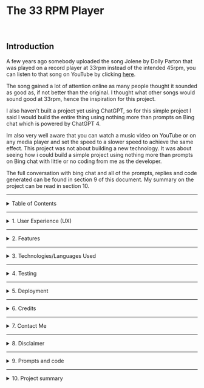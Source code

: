 # **The 33 RPM Player** #
![]()

## **Introduction** ##
A few years ago somebody uploaded the song Jolene by Dolly Parton that was played on a record player at 33rpm instead of the intended 45rpm, you can listen to that song on YouTube by clicking [here](https://www.youtube.com/watch?v=CMrfM711vXI). 

The song gained a lot of attention online as many people thought it sounded as good as, if not better than the original. I thought what other songs would sound good at 33rpm, hence the inspiration for this project. 

I also haven’t built a project yet using ChatGPT, so for this simple project I said I would build the entire thing using nothing more than prompts on Bing chat which is powered by ChatGPT 4.  

Im also very well aware that you can watch a music video on YouTube or on any media player and set the speed to a slower speed to achieve the same effect. This project was not about building a new technology. It was about seeing how i could build a simple project using nothing more than prompts on Bing chat with little or no coding from me as the developer.

The full conversation with bing chat and all of the prompts, replies and code generated can be found in section 9 of this document. My summary on the project can be read in section 10. 
<hr>

<details>
<summary>Table of Contents</summary>
<br>

## **1. User Experience (UX)** ##
* 1.1 Target audience
* 1.2 Visitor goals
* 1.3 User stories
* 1.4 Design choices

## **2. Features** ##
* 2.1 The dropzone
* 2.2 Upload File
* 2.3 The Player
* 2.4 Fast Forward & Rewind Buttons 
* 2.5 Song Name
* 2.6 Error Message

## **3. Technologies/Languages Used** ##
* 3.1 ChatGPT via Bing
* 3.2 VSCode
* 3.3 HTML5
* 3.4 CSS
* 3.5 JavaScript
* 3.6 Favicon Generator 

## **4. Testing** ##
* 4.1 See [testing.md](testing.md) document 

## **5. Deployment** ##
* 5.1 Deployment
* 5.2 Cloning
* 5.3 Cloning Desktop

## **6. Credits** ##
* 6.1 Code 

## **7. Contact Me** ##
* 7.1 LinkedIn

## **8. Disclaimer** ##
* 8.1 Disclaimer on project

## **9. Prompts and code** ##
* 9.1 Prompts and code

## **10. Project summary** ##
* My summary on the project

</details>
<hr>

<details>
<summary>1. User Experience (UX)</summary>
<br>

### **1.1 - Target Audience** ###

Anyone who wishes to hear one of their favourite songs played at 33rpm.

### **1.2 - Visitor goals** ###

As a visitor to The 33RPM Player I want to be able to upload a song and hear it played at 33rpm.

### **1.3 - User Stories** ###

**As a visitor to The 33RPM Player want/expect/need:**

1. A simple user interface that is easy to navigate.
2. To be able to upload a song and hear it played at 33rpm.
3. To be able to fast forward and rewind the song.
4. To be able to see the name of the song that is playing.
5. To be able to see an error message if i try to upload a file that is not an audio file.

### **1.4 - Design Choices** ###

As i made this project completely using prompts in Bing chat i decided i would make any design choices in advance and decide on things as i go. 

**COLOURS**

I would prompt Bing chat with different requests as the project progressed and then use the responses to help me decide on the design choices.

</details>

<hr>

<details>
<summary>2. Features</summary>
<br>

### **2.1 - The drop zone** ###

The clearly marked drop zone is where desktop users must drag the audio file they wish to listen to at 33rpm.

### **2.2 - Upload file** ###

For mobile users who don't have the drag and drop functionality they can click on the upload file button and select the file they wish to listen to at 33rpm.

### **2.3 - The player** ###

A standard HTML player that Bing chat generated when i gave it the prompt.


### **2.4 - Fast Forward & Rewind Buttons** ###

The fast forward and rewind buttons are standard HTML buttons that Bing chat generated when i gave it the prompt. The Javascript behind them allows users to skip forward or backwards by 10 seconds per click. All of the Javascript functionality was generated by Bing chat when i gave it the prompt.

### **2.5 - Song Name** ###

The song/file name is displayed to the user after the player loads it.

### **2.6 - Error Message** ###

If the user tries to upload a file that is not an audio file they will be presented with an error message.

</details>
<hr>

<details>
<summary>3. Technologies/Languages Used</summary>
<br>

* 3.1 - ChatGPT via Bing
* 3.2 - VSCode
* 3.3 - HTML5
* 3.4 - CSS
* 3.5 - JavaScript
* 3.6 - Favicon

</details>
<hr>

<details>
<summary>4. Testing</summary>
<br>

Testing information can be found in the [testing.md](testing.md) file

</details>
<hr>

<details>
<summary>5. Deployment</summary>
<br>

### **5.1 Deployment** ###

To deploy the site on Github i undertook the following steps:

1. Navigated to my profile page on Github
2. Selected this project from the repositories
3. Clicked on settings
4. Scroll down to the Github pages section
5. Click where is says source and in the dropdown menu select master
6. Click on the next dropdown menu to the right select /(root)
7. Click save

You will then receive a confirmation saying the page has been published and also be provided with the link where people can view your site.

![Image of page published confirmation]()

The link to view the published site can be found by clicking [Here]()

### **5.2 Cloning** ###

You can clone the projects repository to your local computer by following the steps below:

Cloning a repository using the command line

1. On github navigate to the project repository. The link can be found here:
2. Click on the tab that says < >code
3. Above the files, click the button that says ↓code

![]()

4. From the menu select HTTPS
5. Click on the clipboard icon on the right hand side (Image below)

![]()

6. Open the terminal in your IDE
7. Change the current working directory to the location where you want the cloned directory.
8. In terminal type git clone and then paste the URL you copied earlier: 
9. Press Enter to create your local clone

### **5.3 Cloning Desktop** ###

You can also clone the project using Github Desktop. To do this you can do the following:

1. Download Github Desktop if you do not already have it installed. The link can be found here: [GitHub Desktop](https://desktop.github.com/)
2. Sign in to GitHub and GitHub Desktop before you start to clone.
3. On github navigate to the project repository. The link can be found here:
4. Click on the tab that says <details >code
5. Above the files, click the button that says ↓code

![]()

6. Click open with GitHub Desktop to clone and open the repository with GitHub Desktop.
7. Click Choose... and, using the Finder window, navigate to a local path where you want to clone the repository
8. Click clone

</details>
<hr>

<details>
<summary>6. Credits</summary>
<br>

### **6.1 Code** ###

All of the code for the project was generated using Bing chat powered by ChatGPT. The number of adjustments i made myself to the code can be counted on 1 hand

</details>

<hr>

<details>
<summary>7. Contact Me</summary>
<br>

If you wish to contact me you can do so on LinkedIn. My profile can be found here: [My LinkedIn](https://www.linkedin.com/in/stephenmcgovern01/)<br>

</details>
<hr>

<details>
<summary>8. Disclaimer</summary>
<br>

This website and all of its content was generated strictly for educational purposes only. There is no monetization of this website.

</details>

<hr>

<details>
<summary>9. Prompts and code</summary>
<br>

Below you can see the entire conversation i had with Bing chat to build this project. Text written in green is the response from Bing chat. All of the code generated that you see below was generated from Bing chat. 


Prompt 1: I want to build a website where users can drag an audio file and an audio player will play the song back at 33rpm. Let’s discuss the tech stack needed to do this

+Sure! To build a website with the functionality you described, you’ll need to use a combination of front-end and back-end technologies. For the front-end, you can use HTML, CSS, and JavaScript to create the user interface and handle user interactions such as dragging and dropping an audio file. For the back-end, you can use a server-side language such as PHP or Node.js to process the audio file and play it back at 33rpm. You’ll also need a web server such as Apache or Nginx to host your website.

+Is there a specific technology or language you prefer to use?
1 of 24

<hr>

Prompt 2: The user won’t be able to store any music, they will only be able to drag and drop 1 song at a time, so no need for any backend

In that case, you can build the website using only front-end technologies. You can use HTML, CSS, and JavaScript to create the user interface and handle user interactions such as dragging and dropping an audio file. You can also use JavaScript to process the audio file and play it back at 33rpm using the Web Audio API.

Do you have any experience with these technologies?
2 of 24

```diff
Prompt 3: Yes I have experience with these. Can you generate the html code for me?

+Sure! Here’s a basic HTML template that you can use as a starting point for your website:
```

```html
<!DOCTYPE html>
<html>
  <head>
    <title>Audio Player</title>
  </head>
  <body>
    <h1>Audio Player</h1>
    <p>Drag and drop an audio file here:</p>
    <div id="dropzone" style="width: 300px; height: 100px; border: 2px dashed #ccc;"></div>
    <audio id="player" controls></audio>
    <script>
      // Your JavaScript code goes here
    </script>
  </body>
</html>
```

![](/images/1.png)
<br>
Preview of player generated

```diff
+This template includes a dropzone element where users can drag and drop an audio file, and an audio element to play the file. You’ll need to add your own JavaScript code to handle the drag and drop event and play the audio file at 33rpm.

+Is there anything else you need help with?
3 of 24
```

```diff
Prompt 4: OK, now let’s write the JavaScript. When the user drags and drops a song into the player I want the song to start playing at 33rpm automatically. Generate this JavaScript code for me and add it to the html file you generated previously.

+Sure! Here’s the updated HTML template with the added JavaScript code to handle the drag and drop event and play the audio file at 33rpm:
```

```html
<!DOCTYPE html>
<html>
  <head>
    <title>Audio Player</title>
  </head>
  <body>
    <h1>Audio Player</h1>
    <p>Drag and drop an audio file here:</p>
    <div id="dropzone" style="width: 300px; height: 100px; border: 2px dashed #ccc;"></div>
    <audio id="player" controls></audio>
    <script>
      // Get the dropzone and player elements
      const dropzone = document.querySelector('#dropzone');
      const player = document.querySelector('#player');

      // Handle the dragover event
      dropzone.addEventListener('dragover', (event) => {
        event.preventDefault();
      });

      // Handle the drop event
      dropzone.addEventListener('drop', (event) => {
        event.preventDefault();

        // Get the dropped file
        const file = event.dataTransfer.files[0];

        // Create a file reader
        const reader = new FileReader();
        reader.onload = (event) => {
          // Set the audio source and play the file at 33rpm
          player.src = event.target.result;
          player.playbackRate = 0.5;
          player.play();
        };
        reader.readAsDataURL(file);
      });
    </script>
  </body>
</html>
```

```diff
+This code adds event listeners to the dropzone element to handle the dragover and drop events. When a user drags a file over the dropzone, the dragover event is fired and the default behaviour is prevented. When a user drops a file onto the dropzone, the drop event is fired and the dropped file is read using a FileReader. Once the file is read, its data is set as the source of the audio element and played back at 33rpm using the playbackRate property.

+Is there anything else you need help with?
4 of 24
```

```diff
Prompt 5: I also want the name of the file to be displayed below the player. Generate this code for me and add it to the code

+Sure! Here’s the updated HTML template with the added code to display the name of the dropped file below the player:
```

```html
<!DOCTYPE html>
<html>
  <head>
    <title>Audio Player</title>
  </head>
  <body>
    <h1>Audio Player</h1>
    <p>Drag and drop an audio file here:</p>
    <div id="dropzone" style="width: 300px; height: 100px; border: 2px dashed #ccc;"></div>
    <audio id="player" controls></audio>
    <p id="filename"></p>
    <script>
      // Get the dropzone, player, and filename elements
      const dropzone = document.querySelector('#dropzone');
      const player = document.querySelector('#player');
      const filename = document.querySelector('#filename');

      // Handle the dragover event
      dropzone.addEventListener('dragover', (event) => {
        event.preventDefault();
      });

      // Handle the drop event
      dropzone.addEventListener('drop', (event) => {
        event.preventDefault();

        // Get the dropped file
        const file = event.dataTransfer.files[0];

        // Display the file name
        filename.textContent = file.name;

        // Create a file reader
        const reader = new FileReader();
        reader.onload = (event) => {
          // Set the audio source and play the file at 33rpm
          player.src = event.target.result;
          player.playbackRate = 0.5;
          player.play();
        };
        reader.readAsDataURL(file);
      });
    </script>
  </body>
</html>
```

![](/images/1.1.png)
<br>
Preview of player generated

```diff
+This code adds a new p element with the id of filename to display the name of the dropped file. When a user drops a file onto the dropzone, the drop event is fired and the name of the dropped file is set as the text content of the filename element.

+Is there anything else you need help with?
5 of 24
```

```diff
Prompt 6: Let’s add a fast-forward button and a rewind button so a user can fast-forward and rewind the song. I don’t want these buttons to skip to the next song, they just fast forward or rewind the current song

+Sure! Here’s the updated HTML template with the added code to include fast forward and rewind buttons:
```

```html
<!DOCTYPE html>
<html>
  <head>
    <title>Audio Player</title>
  </head>
  <body>
    <h1>Audio Player</h1>
    <p>Drag and drop an audio file here:</p>
    <div id="dropzone" style="width: 300px; height: 100px; border: 2px dashed #ccc;"></div>
    <audio id="player" controls></audio>
    <p id="filename"></p>
    <button id="rewind">Rewind</button>
    <button id="fastforward">Fast Forward</button>
    <script>
      // Get the dropzone, player, filename, rewind, and fastforward elements
      const dropzone = document.querySelector('#dropzone');
      const player = document.querySelector('#player');
      const filename = document.querySelector('#filename');
      const rewind = document.querySelector('#rewind');
      const fastforward = document.querySelector('#fastforward');

      // Handle the dragover event
      dropzone.addEventListener('dragover', (event) => {
        event.preventDefault();
      });

      // Handle the drop event
      dropzone.addEventListener('drop', (event) => {
        event.preventDefault();

        // Get the dropped file
        const file = event.dataTransfer.files[0];

        // Display the file name
        filename.textContent = file.name;

        // Create a file reader
        const reader = new FileReader();
        reader.onload = (event) => {
          // Set the audio source and play the file at 33rpm
          player.src = event.target.result;
          player.playbackRate = 0.5;
          player.play();
        };
        reader.readAsDataURL(file);
      });

      // Handle the click event for the rewind button
      rewind.addEventListener('click', () => {
        player.currentTime -= 10;
      });

      // Handle the click event for the fastforward button
      fastforward.addEventListener('click', () => {
        player.currentTime += 10;
      });
    </script>
  </body>
</html>
```

![](/images/2.png)
<br>
Preview of player generated


```diff
+This code adds two new button elements with the ids of rewind and fastforward to allow users to rewind or fast forward the audio by 10 seconds. When a user clicks on one of these buttons, the currentTime property of the audio element is updated to move the playback position backward or forward by 10 seconds.

+Is there anything else you need help with?
6 of 24
```

```diff
Prompt 7: Now let’s add an upload button to the player for mobile users who are not able to drag and drop. Add an upload button that will allow users to select a song from their device and once selected the song will automatically start to play. Add this to the previous code you generated

+Sure! Here’s the updated HTML template with the added code to include an upload button for mobile users:
```

```html
<!DOCTYPE html>
<html>
  <head>
    <title>Audio Player</title>
  </head>
  <body>
    <h1>Audio Player</h1>
    <p>Drag and drop an audio file here:</p>
    <div id="dropzone" style="width: 300px; height: 100px; border: 2px dashed #ccc;"></div>
    <input type="file" id="fileinput" accept="audio/*">
    <audio id="player" controls></audio>
    <p id="filename"></p>
    <button id="rewind">Rewind</button>
    <button id="fastforward">Fast Forward</button>
    <script>
      // Get the dropzone, player, filename, rewind, fastforward, and fileinput elements
      const dropzone = document.querySelector('#dropzone');
      const player = document.querySelector('#player');
      const filename = document.querySelector('#filename');
      const rewind = document.querySelector('#rewind');
      const fastforward = document.querySelector('#fastforward');
      const fileinput = document.querySelector('#fileinput');

      // Handle the dragover event
      dropzone.addEventListener('dragover', (event) => {
        event.preventDefault();
      });

      // Handle the drop event
      dropzone.addEventListener('drop', (event) => {
        event.preventDefault();

        // Get the dropped file
        const file = event.dataTransfer.files[0];

        // Display the file name
        filename.textContent = file.name;

        // Create a file reader
        const reader = new FileReader();
        reader.onload = (event) => {
          // Set the audio source and play the file at 33rpm
          player.src = event.target.result;
          player.playbackRate = 0.5;
          player.play();
        };
        reader.readAsDataURL(file);
      });

      // Handle the change event for the file input
      fileinput.addEventListener('change', (event) => {
        // Get the selected file
        const file = event.target.files[0];

        // Display the file name
        filename.textContent = file.name;

        // Create a file reader
        const reader = new FileReader();
        reader.onload = (event) => {
          // Set the audio source and play the file at 33rpm
          player.src = event.target.result;
          player.playbackRate = 0.5;
          player.play();
        };
        reader.readAsDataURL(file);
      });

      // Handle the click event for the rewind button
      rewind.addEventListener('click', () => {
        player.currentTime -= 10;
      });

      // Handle the click event for the fastforward button
      fastforward.addEventListener('click', () => {
        player.currentTime += 10;
      });
    </script>
  </body>
</html>
```

![](/images/3.png)
<br>
Preview of player generated

```diff
+This code adds a new input element with the type of file and the id of fileinput to allow mobile users to select an audio file from their device. When a user selects a file using this input, the change event is fired and the selected file is read using a FileReader. Once the file is read, its data is set as the source of the audio element and played back at 33rpm using the playbackRate property.

+Is there anything else you need help with?
7 of 24
```

```diff
Prompt 8: When a user uploads a song, the file type is being displayed as well as the file name. For example when I uploaded the song crazy by gnarls barkley, what was displayed is crazy.mp3 I don’t want this to happen, what I want to display is just the file/song name and not the file type. Adjust the code you last generated to achieve this

+Sure! Here’s the updated HTML template with the added code to display only the file name without the file extension:
```

```html
<!DOCTYPE html>
<html>
  <head>
    <title>Audio Player</title>
  </head>
  <body>
    <h1>Audio Player</h1>
    <p>Drag and drop an audio file here:</p>
    <div id="dropzone" style="width: 300px; height: 100px; border: 2px dashed #ccc;"></div>
    <input type="file" id="fileinput" accept="audio/*">
    <audio id="player" controls></audio>
    <p id="filename"></p>
    <button id="rewind">Rewind</button>
    <button id="fastforward">Fast Forward</button>
    <script>
      // Get the dropzone, player, filename, rewind, fastforward, and fileinput elements
      const dropzone = document.querySelector('#dropzone');
      const player = document.querySelector('#player');
      const filename = document.querySelector('#filename');
      const rewind = document.querySelector('#rewind');
      const fastforward = document.querySelector('#fastforward');
      const fileinput = document.querySelector('#fileinput');

      // Handle the dragover event
      dropzone.addEventListener('dragover', (event) => {
        event.preventDefault();
      });

      // Handle the drop event
      dropzone.addEventListener('drop', (event) => {
        event.preventDefault();

        // Get the dropped file
        const file = event.dataTransfer.files[0];

        // Display the file name without the extension
        filename.textContent = file.name.replace(/\.[^/.]+$/, "");

        // Create a file reader
        const reader = new FileReader();
        reader.onload = (event) => {
          // Set the audio source and play the file at 33rpm
          player.src = event.target.result;
          player.playbackRate = 0.5;
          player.play();
        };
        reader.readAsDataURL(file);
      });

      // Handle the change event for the file input
      fileinput.addEventListener('change', (event) => {
        // Get the selected file
        const file = event.target.files[0];

        // Display the file name without the extension
        filename.textContent = file.name.replace(/\.[^/.]+$/, "");

        // Create a file reader
        const reader = new FileReader();
        reader.onload = (event) => {
          // Set the audio source and play the file at 33rpm
          player.src = event.target.result;
          player.playbackRate = 0.5;
          player.play();
        };
        reader.readAsDataURL(file);
      });

      // Handle the click event for the rewind button
      rewind.addEventListener('click', () => {
        player.currentTime -= 10;
      });

      // Handle the click event for the fastforward button
      fastforward.addEventListener('click', () => {
        player.currentTime += 10;
      });
    </script>
  </body>
</html>
```

![](/images/4.png)
<br>
Preview of player generated

```diff
+This code updates the drop and change event handlers to display only the file name without the file extension. When a user drops or selects a file, its name is extracted using a regular expression to remove the file extension before setting it as the text content of the filename element.

+Is there anything else you need help with?
8 of 24 
```

```diff
Prompt 9. Is there a way we can check if the user is dropping or uploading a none audio file? If so how do we check this? And if it’s not an audio file that the player can play, can we generate a message to the user to say "Sorry the type of file you are trying to load cannot be played in this player"

+Yes, it is possible to check if the user is dropping or uploading a non-audio file. You can do this by checking the type property of the dropped or selected file to see if it starts with audio/. If the file is not an audio file, you can display a message to the user to let them know that the file cannot be played.

+Here’s the updated HTML template with the added code to check if the dropped or selected file is an audio file and display a message if it’s not:
```

```html
<!DOCTYPE html>
<html>
  <head>
    <title>Audio Player</title>
  </head>
  <body>
    <h1>Audio Player</h1>
    <p>Drag and drop an audio file here:</p>
    <div id="dropzone" style="width: 300px; height: 100px; border: 2px dashed #ccc;"></div>
    <input type="file" id="fileinput" accept="audio/*">
    <audio id="player" controls></audio>
    <p id="filename"></p>
    <p id="message"></p>
    <button id="rewind">Rewind</button>
    <button id="fastforward">Fast Forward</button>
    <script>
      // Get the dropzone, player, filename, message, rewind, fastforward, and fileinput elements
      const dropzone = document.querySelector('#dropzone');
      const player = document.querySelector('#player');
      const filename = document.querySelector('#filename');
      const message = document.querySelector('#message');
      const rewind = document.querySelector('#rewind');
      const fastforward = document.querySelector('#fastforward');
      const fileinput = document.querySelector('#fileinput');

      // Handle the dragover event
      dropzone.addEventListener('dragover', (event) => {
        event.preventDefault();
      });

      // Handle the drop event
      dropzone.addEventListener('drop', (event) => {
        event.preventDefault();

        // Get the dropped file
        const file = event.dataTransfer.files[0];

        // Check if the file is an audio file
        if (file.type.startsWith('audio/')) {
          // Display the file name without the extension
          filename.textContent = file.name.replace(/\.[^/.]+$/, "");

          // Create a file reader
          const reader = new FileReader();
          reader.onload = (event) => {
            // Set the audio source and play the file at 33rpm
            player.src = event.target.result;
            player.playbackRate = 0.5;
            player.play();
          };
          reader.readAsDataURL(file);
        } else {
          // Display a message to the user
          message.textContent = "Sorry, the type of file you are trying to load cannot be played in this player.";
        }
      });

      // Handle the change event for the file input
      fileinput.addEventListener('change', (event) => {
        // Get the selected file
        const file = event.target.files[0];

        // Check if the file is an audio file
        if (file.type.startsWith('audio/')) {
          // Display the file name without the extension
          filename.textContent = file.name.replace(/\.[^/.]+$/, "");

          // Create a file reader
          const reader = new FileReader();
          reader.onload = (event) => {
            // Set the audio source and play the file at 33rpm
            player.src = event.target.result;
            player.playbackRate = 0.5;
            player.play();
          };
          reader.readAsDataURL(file);
        } else {
          // Display a message to the user
          message.textContent = "Sorry, the type of file you are trying to load cannot be played in this player.";
        }
      });

      // Handle the click event for the rewind button
      rewind.addEventListener('click', () => {
        player.currentTime -= 10;
      });

      // Handle the click event for the fastforward button
      fastforward.addEventListener('click', () => {
        player.currentTime += 10;
      });
    </script>
  </body>
</html>
```

![](/images/4.1.png)
<br>
Preview of player generated

```diff
+This code updates the drop and change event handlers to check if the dropped or selected file is an audio file by checking its type property. If the file is not an audio file, a message is displayed to let the user know that it cannot be played.

+Is there anything else you need help with?
9 of 24
```

```diff
Prompt 10: If the user tries to upload a none audio file then the error message is displaying correctly. However, if the user then uploads a correct audio file, the previous error message is still displaying. Adjust the code we are using so if the user uploads an audio file after trying to upload a none audio file, the message that error message that displays "Sorry, the type of file you are trying to load cannot be played in this player." is removed

+Sure! Here’s the updated HTML template with the added code to remove the error message when the user uploads a valid audio file after trying to upload a non-audio file:
```

```html
<!DOCTYPE html>
<html>
  <head>
    <title>Audio Player</title>
  </head>
  <body>
    <h1>Audio Player</h1>
    <p>Drag and drop an audio file here:</p>
    <div id="dropzone" style="width: 300px; height: 100px; border: 2px dashed #ccc;"></div>
    <input type="file" id="fileinput" accept="audio/*">
    <audio id="player" controls></audio>
    <p id="filename"></p>
    <p id="message"></p>
    <button id="rewind">Rewind</button>
    <button id="fastforward">Fast Forward</button>
    <script>
      // Get the dropzone, player, filename, message, rewind, fastforward, and fileinput elements
      const dropzone = document.querySelector('#dropzone');
      const player = document.querySelector('#player');
      const filename = document.querySelector('#filename');
      const message = document.querySelector('#message');
      const rewind = document.querySelector('#rewind');
      const fastforward = document.querySelector('#fastforward');
      const fileinput = document.querySelector('#fileinput');

      // Handle the dragover event
      dropzone.addEventListener('dragover', (event) => {
        event.preventDefault();
      });

      // Handle the drop event
      dropzone.addEventListener('drop', (event) => {
        event.preventDefault();

        // Get the dropped file
        const file = event.dataTransfer.files[0];

        // Check if the file is an audio file
        if (file.type.startsWith('audio/')) {
          // Clear any previous messages
          message.textContent = "";

          // Display the file name without the extension
          filename.textContent = file.name.replace(/\.[^/.]+$/, "");

          // Create a file reader
          const reader = new FileReader();
          reader.onload = (event) => {
            // Set the audio source and play the file at 33rpm
            player.src = event.target.result;
            player.playbackRate = 0.5;
            player.play();
          };
          reader.readAsDataURL(file);
        } else {
          // Display a message to the user
          message.textContent = "Sorry, the type of file you are trying to load cannot be played in this player.";
        }
      });

      // Handle the change event for the file input
      fileinput.addEventListener('change', (event) => {
        // Get the selected file
        const file = event.target.files[0];

        // Check if the file is an audio file
        if (file.type.startsWith('audio/')) {
          // Clear any previous messages
          message.textContent = "";

          // Display the file name without the extension
          filename.textContent = file.name.replace(/\.[^/.]+$/, "");

          // Create a file reader
          const reader = new FileReader();
          reader.onload = (event) => {
            // Set the audio source and play the file at 33rpm
            player.src = event.target.result;
            player.playbackRate = 0.5;
            player.play();
          };
          reader.readAsDataURL(file);
        } else {
          // Display a message to the user
          message.textContent = "Sorry, the type of file you are trying to load cannot be played in this player.";
        }
      });

      // Handle the click event for the rewind button
      rewind.addEventListener('click', () => {
        player.currentTime -= 10;
      });

      // Handle the click event for the fastforward button
      fastforward.addEventListener('click', () => {
        player.currentTime += 10;
      });
    </script>
  </body>
</html>
```

![](/images/4.png)
<br>
Preview of player generated

```diff
+This code updates the drop and change event handlers to clear any previous error messages when a valid audio file is dropped or selected. If a user drops or selects an audio file after trying to upload a non-audio file, any previous error messages are removed by setting the text content of the message element to an empty string.

+Is there anything else you need help with?
10 of 24
```

```diff
Prompt 11: If the user drags an audio file and drops it outside of the dropzone then the song will open in a new tab in the browser and play at normal speed. Can we disable this so if the user drags and drops a file outside of the dropzone nothing happens

+Yes, it is possible to prevent the default behavior of the browser when a user drags and drops a file outside of the dropzone. You can do this by adding an event listener to the document object to handle the dragover and drop events and prevent their default behavior.

+Here’s the updated HTML template with the added code to prevent the default behavior of the browser when a user drags and drops a file outside of the dropzone:
```

```html
<!DOCTYPE html>
<html>
  <head>
    <title>Audio Player</title>
  </head>
  <body>
    <h1>Audio Player</h1>
    <p>Drag and drop an audio file here:</p>
    <div id="dropzone" style="width: 300px; height: 100px; border: 2px dashed #ccc;"></div>
    <input type="file" id="fileinput" accept="audio/*">
    <audio id="player" controls></audio>
    <p id="filename"></p>
    <p id="message"></p>
    <button id="rewind">Rewind</button>
    <button id="fastforward">Fast Forward</button>
    <script>
      // Get the dropzone, player, filename, message, rewind, fastforward, and fileinput elements
      const dropzone = document.querySelector('#dropzone');
      const player = document.querySelector('#player');
      const filename = document.querySelector('#filename');
      const message = document.querySelector('#message');
      const rewind = document.querySelector('#rewind');
      const fastforward = document.querySelector('#fastforward');
      const fileinput = document.querySelector('#fileinput');

      // Prevent the default behavior for dragover and drop events on the document
      document.addEventListener('dragover', (event) => {
        event.preventDefault();
      });
      document.addEventListener('drop', (event) => {
        event.preventDefault();
      });

      // Handle the dragover event for the dropzone
      dropzone.addEventListener('dragover', (event) => {
        event.preventDefault();
      });

      // Handle the drop event for the dropzone
      dropzone.addEventListener('drop', (event) => {
        event.preventDefault();

        // Get the dropped file
        const file = event.dataTransfer.files[0];

        // Check if the file is an audio file
        if (file.type.startsWith('audio/')) {
          // Clear any previous messages
          message.textContent = "";

          // Display the file name without the extension
          filename.textContent = file.name.replace(/\.[^/.]+$/, "");

          // Create a file reader
          const reader = new FileReader();
          reader.onload = (event) => {
            // Set the audio source and play the file at 33rpm
            player.src = event.target.result;
            player.playbackRate = 0.5;
            player.play();
          };
          reader.readAsDataURL(file);
        } else {
          // Display a message to the user
          message.textContent = "Sorry, the type of file you are trying to load cannot be played in this player.";
        }
      });

      // Handle the change event for the file input
      fileinput.addEventListener('change', (event) => {
        // Get the selected file
        const file = event.target.files[0];

        // Check if the file is an audio file
        if (file.type.startsWith('audio/')) {
          // Clear any previous messages
          message.textContent = "";

          // Display the file name without the extension
          filename.textContent = file.name.replace(/\.[^/.]+$/, "");

          // Create a file reader
          const reader = new FileReader();
          reader.onload = (event) => {
            // Set the audio source and play the file at 33rpm
            player.src = event.target.result;
            player.playbackRate = 0.5;
            player.play();
          };
          reader.readAsDataURL(file);
        } else {
          // Display a message to the user
          message.textContent = "Sorry, the type of file you are trying to load cannot be played in this player.";
        }
      });

      // Handle the click event for the rewind button
      rewind.addEventListener('click', () => {
        player.currentTime -= 10;
      });

      // Handle the click event for the fastforward button
      fastforward.addEventListener('click', () => {
        player.currentTime += 10;
      });
    </script>
  </body>
</html>
```

```diff
+This code adds two new event listeners to handle dragover and drop events on document. When a user drags a file over or drops a file onto any part of document, these events are fired and their default behavior is prevented.

+Is there anything else you need help with?
11 of 24
```

<strong>CSS Prompts:</strong>

```diff
Prompt 12: I want you to help me style a html file and generate some CSS to make the page nice looking and mobile responsive. Can you help me do this?

+Sure! I can help you with that. Do you have any specific design or layout in mind for your page?
12 of 24
```

```diff
Prompt 13: The html code is below: 
```

```html
<!DOCTYPE html>
<html>

<head>
  <title>Audio Player Test</title>
</head>

<body>
  <h1>Audio Player</h1>
  <p>Drag and drop an audio file here:</p>
  <div id="dropzone" style="width: 300px; height: 100px; border: 2px dashed #ccc;">Drop your song here</div> <input
    type="file" id="fileinput" accept="audio/*"> <audio id="player" controls></audio>
  <p id="">Now playing: <span id="filename"></span> </p>
  <p id="message"></p> <button id="rewind">Rewind</button> <button id="fastforward">Fast Forward</button>
</body>

</html>
```

```diff
I want all elements cantered on the page both horizontally and vertically. I also want the page to be mobile responsive so it adjusts to the users screen size. We can work on colours after we do this.

+Sure! Here’s some CSS code that you can add to your HTML file to centre all elements on the page both horizontally and vertically and make the page mobile responsive:
```

```css
body {
  display: flex;
  flex-direction: column;
  align-items: center;
  justify-content: center;
  height: 100vh;
}

@media (max-width: 600px) {
  #dropzone {
    width: 80%;
  }
}
```

```diff
+You can add this code within a <style> tag in the <head> section of your HTML file. Let me know if you have any questions or if there’s anything else I can help with!
13of24
```

![](/images/5.png)
<br>
Preview of player generated

```diff
Prompt 14: Make the fast forward and rewind buttons 100% width on mobile devices

+Sure! You can add the following CSS code to make the fast forward and rewind buttons 100% width on mobile devices:
```

```css
@media (max-width: 600px) {
  #rewind, #fastforward {
    width: 100%;
  }
}
```

```diff
+You can add this code to the existing CSS code within the <style> tag in the <head> section of your HTML file. Let me know if you have any questions or if there’s anything else I can help with!
14of24
```

![](/images/6.png)
<br>
Preview of player generated

```diff
Prompt 15: I have adjusted the code, we are now using the code below: 
```

```css
body {
  display: flex;
  flex-direction: column;
  align-items: center;
  justify-content: center;
  height: 100vh;
}

@media (max-width: 600px) {
  #dropzone {
    width: 80%;
  }
}

@media (max-width: 600px) {

  #rewind,
  #fastforward {
    width: 100%;
    padding: 10px;
    margin: 5px;
  }
}
```

```diff
I want you to change the colour scheme of the page so it’s not just white and grey. Give the page a colour scheme that would be engaging for users. I want the page to have a chilled and relaxed feel

+Sure! Here’s some CSS code that you can add to your existing CSS code to give the page a chilled and relaxed feel with a color scheme that’s engaging for users:
```

```css
body {
  background-color: #F5F5DC;
}

h1 {
  color: #6B8E23;
}

p {
  color: #556B2F;
}

#dropzone {
  border-color: #6B8E23;
}

button {
  background-color: #6B8E23;
  color: white;
}
```

![](/images/8.png)
<br>
Preview of player generated

```diff
+This code will give your page a beige background with green accents. You can adjust the colors to your liking by changing the values of the background-color, color, and border-color properties. Let me know if you have any questions or if there’s anything else I can help with!
15of24
```

```diff
Prompt 16: No I don’t like that colour scheme. Try another one. I also want you to keep all of the CSS code below. You can add the colour scheme to this code: 
```

```css
body {
  display: flex;
  flex-direction: column;
  align-items: center;
  justify-content: center;
  height: 100vh;
}

@media (max-width: 600px) {
  #dropzone {
    width: 80%;
  }
}

@media (max-width: 600px) {

  #rewind,
  #fastforward {
    width: 100%;
    padding: 10px;
    margin: 5px;
  }
}
```

```diff
+Sure! Here’s another colour scheme that you can try for your page:
```

```css
body {
  background-color: #F0EAD6;
}

h1 {
  color: #8B4513;
}

p {
  color: #A0522D;
}

#dropzone {
  border-color: #8B4513;
}

button {
  background-color: #8B4513;
  color: white;
}
```

```diff
+This code will give your page a light brown background with dark brown accents. You can add this code to your existing CSS code to apply the new colour scheme. Let me know if you have any questions or if there’s anything else I can help with!
16of24
```

![](/images/9.png)
<br>
Preview of player generated

```diff
Prompt 17. No I don’t like that colour either. Maybe use something blue. Also I want you to keep all the CSS code below and add the new colour scheme to this code: 
```

```css
body {
  display: flex;
  flex-direction: column;
  align-items: center;
  justify-content: center;
  height: 100vh;
}

@media (max-width: 600px) {
  #dropzone {
    width: 80%;
  }
}

@media (max-width: 600px) {

  #rewind,
  #fastforward {
    width: 100%;
    padding: 10px;
    margin: 5px;
  }
}
```

```diff
+Sure! Here’s a colour scheme that incorporates blue that you can try for your page:
```

```css
body {
  background-color: #E6E6FA;
}

h1 {
  color: #4169E1;
}

p {
  color: #000080;
}

#dropzone {
  border-color: #4169E1;
}

button {
  background-color: #4169E1;
  color: white;
}
```

![](/images/10.png)
<br>
Preview of player generated

```diff
+This code will give your page a light lavender background with blue accents. You can add this code to your existing CSS code to apply the new colour scheme. Let me know if you have any questions or if there’s anything else I can help with!
17of24
```

```diff
Prompt 18: You removed this code I entered below: 
```

```css
body {
  background-color: #E6E6FA;
}

h1 {
  color: #4169E1;
}

p {
  color: #000080;
}

#dropzone {
  border-color: #4169E1;
}

button {
  background-color: #4169E1;
  color: white;
}
```

```diff
Add your code into the code above so they are merged

+My apologies for any confusion. Here is the complete CSS code that includes both the colour scheme and the other styles you mentioned:
```

```css
body {
  display: flex;
  flex-direction: column;
  align-items: center;
  justify-content: center;
  height: 100vh;
  background-color: #E6E6FA;
}

h1 {
  color: #4169E1;
}

p {
  color: #000080;
}

#dropzone {
  border-color: #4169E1;
  width: 300px;
  height: 100px;
}

button {
  background-color: #4169E1;
  color: white;
}

@media (max-width: 600px) {
  #dropzone {
    width: 80%;
  }

  #rewind,
  #fastforward {
    width: 100%;
    padding: 10px;
    margin: 5px;
  }
}
```

```diff
+This code includes both the color scheme and the other styles you mentioned, such as centering all elements on the page and making the page mobile responsive. You can replace your existing CSS code with this code to apply all of the styles. Let me know if you have any questions or if there’s anything else I can help with!
18 of 24
```

![](/images/11.png)
<br>
Preview of player generated

```diff
Prompt 19:  In the html code, the dropzone has some text written inside the div that says Drop your song here. The code is below: 
```

```html
<div id="dropzone" style="width: 300px; height: 100px; border: 2px dashed #ccc;">Drop your song here</div>
```

```diff
I want the test to be centred in the dropzone, at the moment it is written in the top left hand corner. Can you adjust the code so its centred inside the dropzone bother horizontally and vertically

+Sure! You can centre the text inside the #dropzone element both horizontally and vertically by adding the following CSS code:
```

```css
#dropzone {
  display: flex;
  align-items: center;
  justify-content: center;
}
```

```diff
+This code will centre the text inside the #dropzone element by using flexbox. You can add this code to your existing CSS code to apply the new style. Let me know if you have any questions or if there’s anything else I can help with!
19 of 24
```

![](/images/12.png)
<br>
Preview of player generated

```diff
Prompt 20: Lets change up the colour scheme as I don’t like it. Change the colour scheme via CSS to one of black, dark grey, and bright green.

+Sure! Here’s a colour scheme that incorporates black, dark grey, and bright green that you can try for your page:
```

```css
body {
  background-color: #333333;
}

h1 {
  color: #00FF00;
}

p {
  color: #FFFFFF;
}

#dropzone {
  border-color: #00FF00;
}

button {
  background-color: #00FF00;
  color: black;
}
```

```diff
+This code will give your page a dark grey background with bright green accents and white text. You can add this code to your existing CSS code to apply the new colour scheme. Let me know if you have any questions or if there’s anything else I can help with!
20 of 24
```

![](/images/13.png)
<br>
Preview of player generated

```diff
Prompt 21. Merge the CSS code you just generated to the CSS I am already using below 
```

```css
body {
  display: flex;
  flex-direction: column;
  align-items: center;
  justify-content: center;
  height: 100vh;
  background-color: #E6E6FA;
}

h1 {
  color: #4169E1;
}

p {
  color: #000080;
}

#dropzone {
  border-color: #4169E1;
  width: 300px;
  height: 100px;
  display: flex;
  align-items: center;
  justify-content: center;
}

button {
  background-color: #4169E1;
  color: white;
}

@media (max-width: 600px) {
  #dropzone {
    width: 80%;
  }

  #rewind,
  #fastforward {
    width: 100%;
    padding: 10px;
    margin: 5px;
  }
}
```

```diff
+Sure! Here is the complete CSS code that includes both the new colour scheme and the other styles you mentioned:
```

```css
body {
  display: flex;
  flex-direction: column;
  align-items: center;
  justify-content: center;
  height: 100vh;
  background-color: #333333;
}

h1 {
  color: #00FF00;
}

p {
  color: #FFFFFF;
}

#dropzone {
  border-color: #00FF00;
  width: 300px;
  height: 100px;
  display: flex;
  align-items: center;
  justify-content: center;
}

button {
  background-color: #00FF00;
  color: black;
}

@media (max-width: 600px) {
  #dropzone {
    width: 80%;
  }

  #rewind,
  #fastforward {
    width: 100%;
    padding: 10px;
    margin: 5px;
  }
}
```

```diff
+This code includes both the new colour scheme and the other styles you mentioned, such as centring all elements on the page and making the page mobile responsive. You can replace your existing CSS code with this code to apply all of the styles. Let me know if you have any questions or if there’s anything else I can help with!
21 of 24
```

![](/images/14.png)
<br>
Preview of player generated

```diff
Prompt 22: Can we change the html and CSS so on desktop computers the fast forward and rewind buttons are side by side on the same row. And on mobile devices they change to be stacked on top of each other. The breakpoint to enable this change is 786px

+Sure! You can achieve this by wrapping the #rewind and #fastforward buttons in a div element and adding the following CSS code:
```

```html
<div id="button-container">
  <button id="rewind">Rewind</button>
  <button id="fastforward">Fast Forward</button>
</div>
```

```css
#button-container {
  display: flex;
  flex-direction: row;
}

@media (max-width: 786px) {
  #button-container {
    flex-direction: column;
  }
}
```

```diff
+This code will display the #rewind and #fastforward buttons side by side on the same row on desktop computers and stack them on top of each other on mobile devices with a screen width of 786px or less. You can add this code to your existing HTML and CSS code to apply the new styles. Let me know if you have any questions or if there’s anything else I can help with!
22 of 24
```

![](/images/15.png)
<br>
Preview of player generated

<br>

![](/images/15.1.png)
<br>
Preview of player generated (Buttons side by side)

```diff
Prompt 23: Add some margin and padding to this element of html so it’s not so close to the other elements. 
```

```html
<input type="file" id="fileinput" accept="audio/*">
```

```diff
+Sure! You can add some margin and padding to the #fileinput element by adding the following CSS code:
```

```css
#fileinput {
  margin: 10px;
  padding: 5px;
}
```

```diff
+This code will add 10px of margin and 5px of padding to the #fileinput element, which will create some space between it and the other elements on the page. You can adjust the values of the margin and padding properties to your liking. You can add this code to your existing CSS code to apply the new style. Let me know if you have any questions or if there’s anything else I can help with!
23 of 24
```

![](/images/16.png)
<br>
Preview of player generated

```diff
Prompt 24: Change the CSS so this element has the same CSS as the fast-forward and rewind buttons.
```

```html
<input type="file" id="fileinput" accept="audio/*">
```

```diff
+Sure! You can apply the same styles to the #fileinput element a the #rewind and #fastforward buttons by adding the following CSS code:
```

```css
#fileinput {
  background-color: #00FF00;
  color: black;
  padding: 10px;
  margin: 5px;
}

@media (max-width: 786px) {
  #fileinput {
    width: 100%;
  }
}
```

```diff
+This code will apply the same background colour, text colour, padding, and margin to the #fileinput element as the #rewind and #fastforward buttons. It will also make the #fileinput element 100% width on mobile devices with a screen width of 786px or less. You can add this code to your existing CSS code to apply the new styles. Let me know if you have any questions or if there’s anything else I can help with!
24 of 24
```

![](/images/17.png)
<br>
Preview of player generated

At this point i did a small rearranging of the HTML code so the error message appears below the buttons. This brings the buttons directly up to under the song name so it has a better aesthetic. 

![](/images/19.png)
<br>
Preview of player generated
</details>

<hr>

<details>
<summary>10. Project summary</summary>
<br>

At this point i could do more CSS to give the player a better aesthetic look, however, i wanted to use this project to demonstrate how you could take an idea and build a fully functioning project of HTML, CSS and Javascript using as little as 24 prompts using Bing chat.  

Also this entire project took me around 15 minutes from asking my initial prompt to having a finished fully functioning audio player.

HTML: 37 Lines of code<br>
CSS: 65 Lines of code<br>
Javascript: 89 Lines of code<br>
Total: 191 Lines of code
</details>